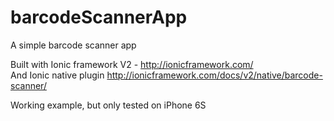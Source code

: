 # barcodeScannerApp
A simple barcode scanner app

Built with Ionic framework V2 - http://ionicframework.com/<br>
And Ionic native plugin http://ionicframework.com/docs/v2/native/barcode-scanner/

Working example, but only tested on iPhone 6S
